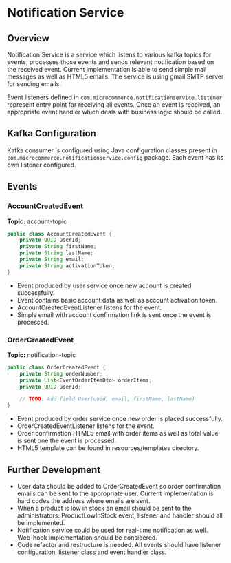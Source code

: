# Notification Service

## Overview

Notification Service is a service which listens to various kafka topics for events, processes those events and sends
relevant notification based on the received event. Current implementation is able to send simple mail messages as well as HTML5 emails.
The service is using gmail SMTP server for sending emails.

Event listeners defined in <code>com.microcommerce.notificationservice.listener</code> represent entry point for receiving all events. Once an event is 
received, an appropriate event handler which deals with business logic should be called.

## Kafka Configuration

Kafka consumer is configured using Java configuration classes present in <code>com.microcommerce.notificationservice.config</code> package.
Each event has its own listener configured.

## Events

### AccountCreatedEvent

**Topic:** account-topic<br>
```java
public class AccountCreatedEvent {
    private UUID userId;
    private String firstName;
    private String lastName;
    private String email;
    private String activationToken;
}
```

- Event produced by user service once new account is created successfully.
- Event contains basic account data as well as account activation token.
- AccountCreatedEventListener listens for the event.
- Simple email with account confirmation link is sent once the event is processed.

### OrderCreatedEvent

**Topic:** notification-topic<br>

```java
public class OrderCreatedEvent {
    private String orderNumber;
    private List<EventOrderItemDto> orderItems;
    private UUID userId;

    // TODO: Add field User(uuid, email, firstName, lastName)
}
```

- Event produced by order service once new order is placed successfully.
- OrderCreatedEventListener listens for the event.
- Order confirmation HTML5 email with order items as well as total value is sent one the event is processed.
- HTML5 template can be found in resources/templates directory.

## Further Development

- User data should be added to OrderCreatedEvent so order confirmation emails can be sent to the appropriate user. Current implementation is hard codes the address where emails are sent.
- When a product is low in stock an email should be sent to the administrators. ProductLowInStock event, listener and handler should all be implemented.
- Notification service could be used for real-time notification as well. Web-hook implementation should be considered.
- Code refactor and restructure is needed. All events should have listener configuration, listener class and event handler class.